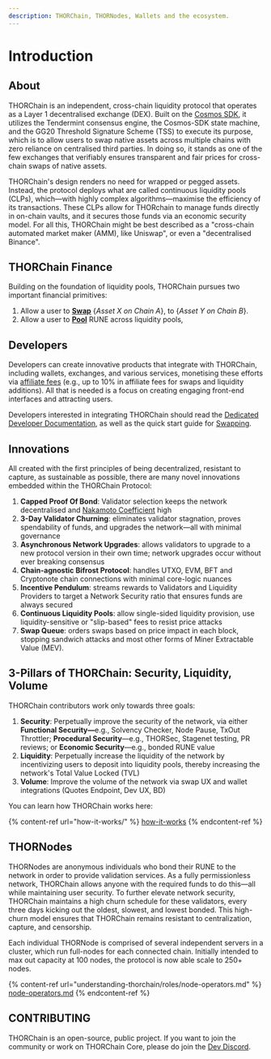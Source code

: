 ```yaml
---
description: THORChain, THORNodes, Wallets and the ecosystem.
---
```


# Introduction

## About

THORChain is an independent, cross-chain liquidity protocol that operates as a Layer 1 decentralised exchange (DEX). Built on the [Cosmos SDK](https://docs.cosmos.network/v0.52/learn/intro/overview), it utilizes the Tendermint consensus engine, the Cosmos-SDK state machine, and the GG20 Threshold Signature Scheme (TSS) to execute its purpose, which is to allow users to swap native assets across multiple chains with zero reliance on centralised third parties. In doing so, it stands as one of the few exchanges that verifiably ensures transparent and fair prices for cross-chain swaps of native assets.

THORChain's design renders no need for wrapped or pegged assets. Instead, the protocol deploys what are called continuous liquidity pools (CLPs), which—with highly complex algorithms—maximise the efficiency of its transactions. These CLPs allow for THORchain to manage funds directly in on-chain vaults, and it secures those funds via an economic security model. For all this, THORChain might be best described as a "cross-chain automated market maker (AMM), like Uniswap", or even a "decentralised Binance".

## THORChain Finance

Building on the foundation of liquidity pools, THORChain pursues two important financial primitives:

1. Allow a user to [**Swap**](thorchain-finance/continuous-liquidity-pools.md) {_Asset X on Chain A_}, to {_Asset Y on Chain B_}.
2. Allow a user to [**Pool**](thorchain-finance/runepool.md) RUNE across liquidity pools,

## Developers

Developers can create innovative products that integrate with THORChain, including wallets, exchanges, and various services, monetising these efforts via [affiliate fees](https://dev.thorchain.org/concepts/fees.html?highlight=aff#affiliate-fee) (e.g., up to 10% in affiliate fees for swaps and liquidity additions). All that is needed is a focus on creating engaging front-end interfaces and attracting users.

Developers interested in integrating THORChain should read the [Dedicated Developer Documentation](https://dev.thorchain.org/), as well as the quick start guide for [Swapping](https://dev.thorchain.org/swap-guide/quickstart-guide.html).

## Innovations

&#x20;All created with the first principles of being decentralized, resistant to capture, as sustainable as possible, there are many novel innovations embedded within the THORChain Protocol:

1. **Capped Proof Of Bond**: Validator selection keeps the network decentralised and [Nakamoto Coefficient](https://nakaflow.io/) high
2. **3-Day Validator Churning**: eliminates validator stagnation, proves spendability of funds, and upgrades the network—all with minimal governance
3. **Asynchronous Network Upgrades**: allows validators to upgrade to a new protocol version in their own time; network upgrades occur without ever breaking consensus
4. **Chain-agnostic Bifrost Protocol**: handles UTXO, EVM, BFT and Cryptonote chain connections with minimal core-logic nuances
5. **Incentive Pendulum**: streams rewards to Validators and Liquidity Providers to target a Network Security ratio that ensures funds are always secured
6. **Continuous Liquidity Pools**: allow single-sided liquidity provision, use liquidity-sensitive or "slip-based" fees to resist price attacks
7. **Swap Queue**: orders swaps based on price impact in each block, stopping sandwich attacks and most other forms of Miner Extractable Value (MEV).

## 3-Pillars of THORChain: Security, Liquidity, Volume

THORChain contributors work only towards three goals:

1. **Security**: Perpetually improve the security of the network, via either **Functional Security—**&#x65;.g., Solvency Checker, Node Pause, TxOut Throttler; **Procedural Security**—e.g., THORSec, Stagenet testing, PR reviews; or **Economic Security**—e.g., bonded RUNE value
2. **Liquidity**: Perpetually increase the liquidity of the network by incentivizing users to deposit into liquidity pools, thereby increasing the network's Total Value Locked (TVL)
3. **Volume**: Improve the volume of the network via swap UX and wallet integrations (Quotes Endpoint, Dev UX, BD)

You can learn how THORChain works here:

{% content-ref url="how-it-works/" %}
[how-it-works](how-it-works/)
{% endcontent-ref %}

## THORNodes

THORNodes are anonymous individuals who bond their RUNE to the network in order to provide validation services. As a fully permissionless network, THORChain allows anyone with the required funds to do this—all while maintaining user security. To further elevate network security, THORChain maintains a high churn schedule for these validators, every three days kicking out the oldest, slowest, and lowest bonded. This high-churn model ensures that THORChain remains resistant to centralization, capture, and censorship.

Each individual THORNode is comprised of several independent servers in a cluster, which run full-nodes for each connected chain. Initially intended to max out capacity at 100 nodes, the protocol is now able scale to 250+ nodes.

{% content-ref url="understanding-thorchain/roles/node-operators.md" %}
[node-operators.md](understanding-thorchain/roles/node-operators.md)
{% endcontent-ref %}

## CONTRIBUTING

THORChain is an open-source, public project. If you want to join the community or work on THORChain Core, please do join the [Dev Discord](https://discord.gg/7RRmc35UEG).
